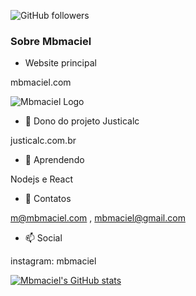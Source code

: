 ![GitHub followers](https://img.shields.io/github/followers/mbmaciel?style=social)

### Sobre Mbmaciel

- Website principal

mbmaciel.com

![Mbmaciel Logo](https://mbmaciel.com/images/images/logox144.png)


- 🔭 Dono do projeto Justicalc

justicalc.com.br

- 🌱 Aprendendo

Nodejs e React

- 💬 Contatos

m@mbmaciel.com , mbmaciel@gmail.com

- 📫 Social

instagram: mbmaciel


[![Mbmaciel's GitHub stats](https://github-readme-stats.vercel.app/api?username=mbmaciel)](https://github.com/mbmaciel)


